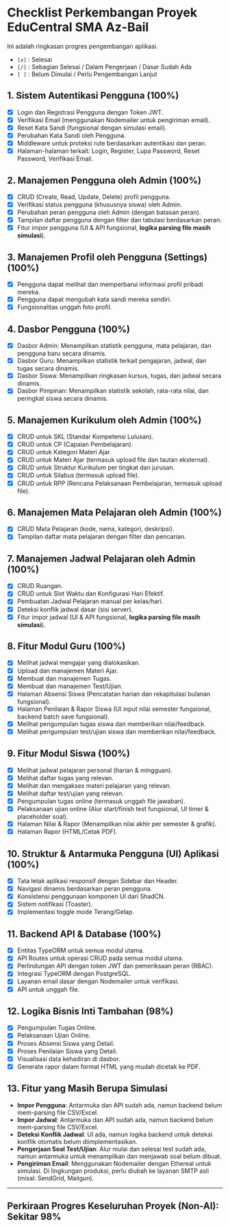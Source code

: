 # Checklist Perkembangan Proyek EduCentral SMA Az-Bail

Ini adalah ringkasan progres pengembangan aplikasi.
- `[x]` : Selesai
- `[/]` : Sebagian Selesai / Dalam Pengerjaan / Dasar Sudah Ada
- `[ ]` : Belum Dimulai / Perlu Pengembangan Lanjut

## 1. Sistem Autentikasi Pengguna (100%)
- [x] Login dan Registrasi Pengguna dengan Token JWT.
- [x] Verifikasi Email (menggunakan Nodemailer untuk pengiriman email).
- [x] Reset Kata Sandi (fungsional dengan simulasi email).
- [x] Perubahan Kata Sandi oleh Pengguna.
- [x] Middleware untuk proteksi rute berdasarkan autentikasi dan peran.
- [x] Halaman-halaman terkait: Login, Register, Lupa Password, Reset Password, Verifikasi Email.

## 2. Manajemen Pengguna oleh Admin (100%)
- [x] CRUD (Create, Read, Update, Delete) profil pengguna.
- [x] Verifikasi status pengguna (khususnya siswa) oleh Admin.
- [x] Perubahan peran pengguna oleh Admin (dengan batasan peran).
- [x] Tampilan daftar pengguna dengan filter dan tabulasi berdasarkan peran.
- [x] Fitur impor pengguna (UI & API fungsional, **logika parsing file masih simulasi**).

## 3. Manajemen Profil oleh Pengguna (Settings) (100%)
- [x] Pengguna dapat melihat dan memperbarui informasi profil pribadi mereka.
- [x] Pengguna dapat mengubah kata sandi mereka sendiri.
- [x] Fungsionalitas unggah foto profil.

## 4. Dasbor Pengguna (100%)
- [x] Dasbor Admin: Menampilkan statistik pengguna, mata pelajaran, dan pengguna baru secara dinamis.
- [x] Dasbor Guru: Menampilkan statistik terkait pengajaran, jadwal, dan tugas secara dinamis.
- [x] Dasbor Siswa: Menampilkan ringkasan kursus, tugas, dan jadwal secara dinamis.
- [x] Dasbor Pimpinan: Menampilkan statistik sekolah, rata-rata nilai, dan peringkat siswa secara dinamis.

## 5. Manajemen Kurikulum oleh Admin (100%)
- [x] CRUD untuk SKL (Standar Kompetensi Lulusan).
- [x] CRUD untuk CP (Capaian Pembelajaran).
- [x] CRUD untuk Kategori Materi Ajar.
- [x] CRUD untuk Materi Ajar (termasuk upload file dan tautan eksternal).
- [x] CRUD untuk Struktur Kurikulum per tingkat dan jurusan.
- [x] CRUD untuk Silabus (termasuk upload file).
- [x] CRUD untuk RPP (Rencana Pelaksanaan Pembelajaran, termasuk upload file).

## 6. Manajemen Mata Pelajaran oleh Admin (100%)
- [x] CRUD Mata Pelajaran (kode, nama, kategori, deskripsi).
- [x] Tampilan daftar mata pelajaran dengan filter dan pencarian.

## 7. Manajemen Jadwal Pelajaran oleh Admin (100%)
- [x] CRUD Ruangan.
- [x] CRUD untuk Slot Waktu dan Konfigurasi Hari Efektif.
- [x] Pembuatan Jadwal Pelajaran manual per kelas/hari.
- [x] Deteksi konflik jadwal dasar (sisi server).
- [x] Fitur impor jadwal (UI & API fungsional, **logika parsing file masih simulasi**).

## 8. Fitur Modul Guru (100%)
- [x] Melihat jadwal mengajar yang dialokasikan.
- [x] Upload dan manajemen Materi Ajar.
- [x] Membuat dan manajemen Tugas.
- [x] Membuat dan manajemen Test/Ujian.
- [x] Halaman Absensi Siswa (Pencatatan harian dan rekapitulasi bulanan fungsional).
- [x] Halaman Penilaian & Rapor Siswa (UI input nilai semester fungsional, backend batch save fungsional).
- [x] Melihat pengumpulan tugas siswa dan memberikan nilai/feedback.
- [x] Melihat pengumpulan test/ujian siswa dan memberikan nilai/feedback.

## 9. Fitur Modul Siswa (100%)
- [x] Melihat jadwal pelajaran personal (harian & mingguan).
- [x] Melihat daftar tugas yang relevan.
- [x] Melihat dan mengakses materi pelajaran yang relevan.
- [x] Melihat daftar test/ujian yang relevan.
- [x] Pengumpulan tugas online (termasuk unggah file jawaban).
- [x] Pelaksanaan ujian online (Alur start/finish test fungsional, UI timer & placeholder soal).
- [x] Halaman Nilai & Rapor (Menampilkan nilai akhir per semester & grafik).
- [x] Halaman Rapor (HTML/Cetak PDF).

## 10. Struktur & Antarmuka Pengguna (UI) Aplikasi (100%)
- [x] Tata letak aplikasi responsif dengan Sidebar dan Header.
- [x] Navigasi dinamis berdasarkan peran pengguna.
- [x] Konsistensi penggunaan komponen UI dari ShadCN.
- [x] Sistem notifikasi (Toaster).
- [x] Implementasi toggle mode Terang/Gelap.

## 11. Backend API & Database (100%)
- [x] Entitas TypeORM untuk semua modul utama.
- [x] API Routes untuk operasi CRUD pada semua modul utama.
- [x] Perlindungan API dengan token JWT dan pemeriksaan peran (RBAC).
- [x] Integrasi TypeORM dengan PostgreSQL.
- [x] Layanan email dasar dengan Nodemailer untuk verifikasi.
- [x] API untuk unggah file.

## 12. Logika Bisnis Inti Tambahan (98%)
- [x] Pengumpulan Tugas Online.
- [x] Pelaksanaan Ujian Online.
- [x] Proses Absensi Siswa yang Detail.
- [x] Proses Penilaian Siswa yang Detail.
- [x] Visualisasi data kehadiran di dasbor.
- [x] Generate rapor dalam format HTML yang mudah dicetak ke PDF.

## 13. Fitur yang Masih Berupa Simulasi
- **Impor Pengguna**: Antarmuka dan API sudah ada, namun backend belum mem-parsing file CSV/Excel.
- **Impor Jadwal**: Antarmuka dan API sudah ada, namun backend belum mem-parsing file CSV/Excel.
- **Deteksi Konflik Jadwal**: UI ada, namun logika backend untuk deteksi konflik otomatis belum diimplementasikan.
- **Pengerjaan Soal Test/Ujian**: Alur mulai dan selesai test sudah ada, namun antarmuka untuk menampilkan dan menjawab soal belum dibuat.
- **Pengiriman Email**: Menggunakan Nodemailer dengan Ethereal untuk simulasi. Di lingkungan produksi, perlu diubah ke layanan SMTP asli (misal: SendGrid, Mailgun).

---
**Perkiraan Progres Keseluruhan Proyek (Non-AI): Sekitar 98%**
---
